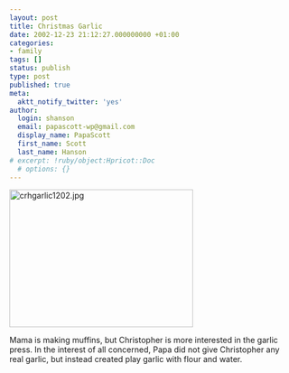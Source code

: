 ```yaml
---
layout: post
title: Christmas Garlic
date: 2002-12-23 21:12:27.000000000 +01:00
categories:
- family
tags: []
status: publish
type: post
published: true
meta:
  aktt_notify_twitter: 'yes'
author:
  login: shanson
  email: papascott-wp@gmail.com
  display_name: PapaScott
  first_name: Scott
  last_name: Hanson
# excerpt: !ruby/object:Hpricot::Doc
  # options: {}
---
```

<p><img alt="crhgarlic1202.jpg" src="http://www.papascott.de/wordpress/wp-content/uploads/2002/12/crhgarlic1202.jpg" width="325" height="244" border="0" /></p>
<p>Mama is making muffins, but Christopher is more interested in the garlic press. In the interest of all concerned, Papa did not give Christopher any real garlic, but instead created play garlic with flour and water.</p>
